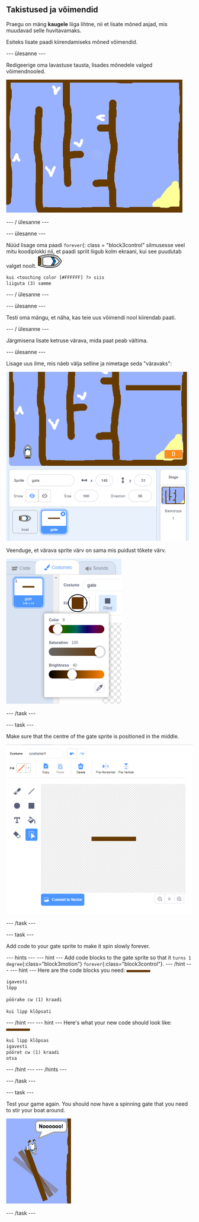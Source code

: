 ## Takistused ja võimendid

Praegu on mäng **kaugele** liiga lihtne, nii et lisate mõned asjad, mis muudavad selle huvitavamaks.

Esiteks lisate paadi kiirendamiseks mõned võimendid.

\--- ülesanne \---

Redigeerige oma lavastuse tausta, lisades mõnedele valged võimendnooled.

![ekraanipilt](images/boat-boost.png)

\--- / ülesanne \---

\--- ülesanne \---

Nüüd lisage oma paadi `forever`{: class = "block3control" silmusesse veel mitu koodiplokki nii, et paadi spriit liigub kolm ekraani, kui see puudutab valget noolt. ![paadi-sprite](images/boat_resize.png)

```blocks3
kui <touching color [#FFFFFF] ?> siis
liiguta (3) samme

```

\--- / ülesanne \---

\--- ülesanne \---

Testi oma mängu, et näha, kas teie uus võimendi nool kiirendab paati.

\--- / ülesanne \---

Järgmisena lisate ketruse värava, mida paat peab vältima.

\--- ülesanne \---

Lisage uus ilme, mis näeb välja selline ja nimetage seda "väravaks":

![ekraanipilt](images/boat-gate.png)

Veenduge, et värava sprite värv on sama mis puidust tõkete värv.

![screenshot](images/brown-hsv.png)

\--- /task \---

\--- task \---

Make sure that the centre of the gate sprite is positioned in the middle.

![screenshot](images/boat-center.png)

\--- /task \---

\--- task \---

Add code to your gate sprite to make it spin slowly forever.

\--- hints \--- \--- hint \--- Add code blocks to the gate sprite so that it `turns 1 degree`{:class="block3motion"} `forever`{:class="block3control"}. \--- /hint \--- \--- hint \--- Here are the code blocks you need: ![värav](images/gate.png)

```blocks3
igavesti
lõpp

pöörake cw (1) kraadi

kui lipp klõpsati
```

\--- /hint \--- \--- hint \--- Here's what your new code should look like: ![gate](images/gate.png)

```blocks3
kui lipp klõpsas
igavesti
pööret cw (1) kraadi
otsa
```

\--- /hint \--- \--- /hints \---

\--- /task \---

\--- task \---

Test your game again. You should now have a spinning gate that you need to stir your boat around.

![screenshot](images/boat-gate-test.png)

\--- /task \---